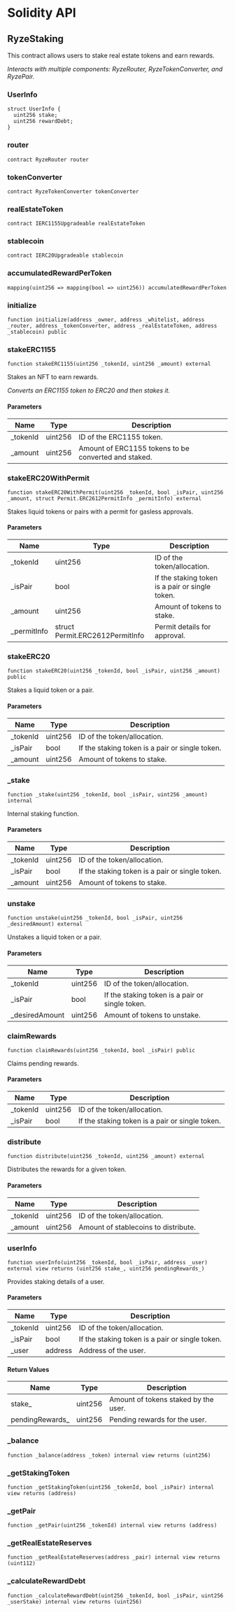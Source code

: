 # Solidity API

## RyzeStaking

This contract allows users to stake real estate tokens and earn rewards.

_Interacts with multiple components: RyzeRouter, RyzeTokenConverter, and RyzePair._

### UserInfo

```solidity
struct UserInfo {
  uint256 stake;
  uint256 rewardDebt;
}
```

### router

```solidity
contract RyzeRouter router
```

### tokenConverter

```solidity
contract RyzeTokenConverter tokenConverter
```

### realEstateToken

```solidity
contract IERC1155Upgradeable realEstateToken
```

### stablecoin

```solidity
contract IERC20Upgradeable stablecoin
```

### accumulatedRewardPerToken

```solidity
mapping(uint256 => mapping(bool => uint256)) accumulatedRewardPerToken
```

### initialize

```solidity
function initialize(address _owner, address _whitelist, address _router, address _tokenConverter, address _realEstateToken, address _stablecoin) public
```

### stakeERC1155

```solidity
function stakeERC1155(uint256 _tokenId, uint256 _amount) external
```

Stakes an NFT to earn rewards.

_Converts an ERC1155 token to ERC20 and then stakes it._

#### Parameters

| Name | Type | Description |
| ---- | ---- | ----------- |
| _tokenId | uint256 | ID of the ERC1155 token. |
| _amount | uint256 | Amount of ERC1155 tokens to be converted and staked. |

### stakeERC20WithPermit

```solidity
function stakeERC20WithPermit(uint256 _tokenId, bool _isPair, uint256 _amount, struct Permit.ERC2612PermitInfo _permitInfo) external
```

Stakes liquid tokens or pairs with a permit for gasless approvals.

#### Parameters

| Name | Type | Description |
| ---- | ---- | ----------- |
| _tokenId | uint256 | ID of the token/allocation. |
| _isPair | bool | If the staking token is a pair or single token. |
| _amount | uint256 | Amount of tokens to stake. |
| _permitInfo | struct Permit.ERC2612PermitInfo | Permit details for approval. |

### stakeERC20

```solidity
function stakeERC20(uint256 _tokenId, bool _isPair, uint256 _amount) public
```

Stakes a liquid token or a pair.

#### Parameters

| Name | Type | Description |
| ---- | ---- | ----------- |
| _tokenId | uint256 | ID of the token/allocation. |
| _isPair | bool | If the staking token is a pair or single token. |
| _amount | uint256 | Amount of tokens to stake. |

### _stake

```solidity
function _stake(uint256 _tokenId, bool _isPair, uint256 _amount) internal
```

Internal staking function.

#### Parameters

| Name | Type | Description |
| ---- | ---- | ----------- |
| _tokenId | uint256 | ID of the token/allocation. |
| _isPair | bool | If the staking token is a pair or single token. |
| _amount | uint256 | Amount of tokens to stake. |

### unstake

```solidity
function unstake(uint256 _tokenId, bool _isPair, uint256 _desiredAmount) external
```

Unstakes a liquid token or a pair.

#### Parameters

| Name | Type | Description |
| ---- | ---- | ----------- |
| _tokenId | uint256 | ID of the token/allocation. |
| _isPair | bool | If the staking token is a pair or single token. |
| _desiredAmount | uint256 | Amount of tokens to unstake. |

### claimRewards

```solidity
function claimRewards(uint256 _tokenId, bool _isPair) public
```

Claims pending rewards.

#### Parameters

| Name | Type | Description |
| ---- | ---- | ----------- |
| _tokenId | uint256 | ID of the token/allocation. |
| _isPair | bool | If the staking token is a pair or single token. |

### distribute

```solidity
function distribute(uint256 _tokenId, uint256 _amount) external
```

Distributes the rewards for a given token.

#### Parameters

| Name | Type | Description |
| ---- | ---- | ----------- |
| _tokenId | uint256 | ID of the token/allocation. |
| _amount | uint256 | Amount of stablecoins to distribute. |

### userInfo

```solidity
function userInfo(uint256 _tokenId, bool _isPair, address _user) external view returns (uint256 stake_, uint256 pendingRewards_)
```

Provides staking details of a user.

#### Parameters

| Name | Type | Description |
| ---- | ---- | ----------- |
| _tokenId | uint256 | ID of the token/allocation. |
| _isPair | bool | If the staking token is a pair or single token. |
| _user | address | Address of the user. |

#### Return Values

| Name | Type | Description |
| ---- | ---- | ----------- |
| stake_ | uint256 | Amount of tokens staked by the user. |
| pendingRewards_ | uint256 | Pending rewards for the user. |

### _balance

```solidity
function _balance(address _token) internal view returns (uint256)
```

### _getStakingToken

```solidity
function _getStakingToken(uint256 _tokenId, bool _isPair) internal view returns (address)
```

### _getPair

```solidity
function _getPair(uint256 _tokenId) internal view returns (address)
```

### _getRealEstateReserves

```solidity
function _getRealEstateReserves(address _pair) internal view returns (uint112)
```

### _calculateRewardDebt

```solidity
function _calculateRewardDebt(uint256 _tokenId, bool _isPair, uint256 _userStake) internal view returns (uint256)
```

